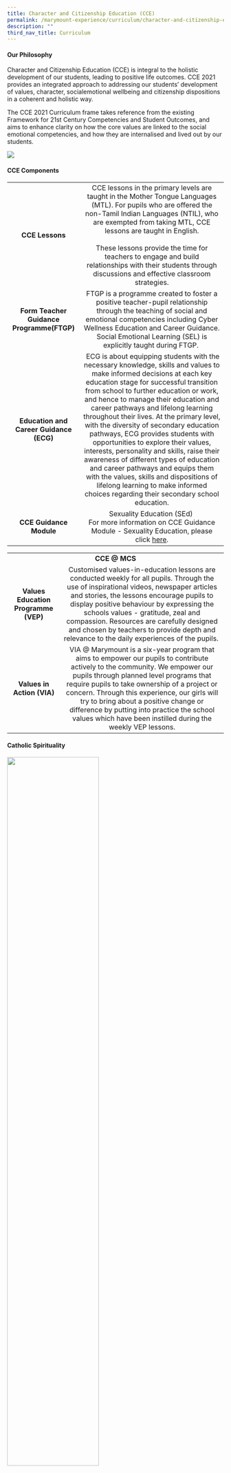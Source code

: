 ```yaml
---
title: Character and Citizenship Education (CCE)
permalink: /marymount-experience/curriculum/character-and-citizenship-education-cce/
description: ""
third_nav_title: Curriculum
---
```

<h4><strong>Our Philosophy</strong></h4>
<p>Character and Citizenship Education (CCE) is integral to the holistic development of our students, leading to positive life outcomes. CCE 2021 provides an integrated approach to addressing our students&rsquo; development of values, character, socialemotional wellbeing and citizenship dispositions in a coherent and holistic way.</p>
<p>The CCE 2021 Curriculum frame takes reference from the existing Framework for 21st Century Competencies and Student Outcomes, and aims to enhance clarity on how the core values are linked to the social emotional competencies, and how they are internalised and lived out by our students.</p>
<img src="/images/cce1.jpg">
<h4><strong>CCE Components</strong></h4>
<table>
<tbody>
<tr>
<td style="text-align: center;"><strong>CCE Lessons</strong></td>
<td style="text-align: center;">CCE lessons in the primary levels are taught in the Mother Tongue Languages (MTL). For pupils who are offered the non-Tamil Indian Languages (NTIL), who are exempted from taking MTL, CCE lessons are taught in English.<br /><br />These lessons provide the time for teachers to engage and build relationships with their students through discussions and effective classroom strategies.</td>
</tr>
<tr>
<td style="text-align: center;"><strong>Form Teacher Guidance Programme(FTGP)</strong></td>
<td style="text-align: center;">FTGP is a programme created to foster a positive teacher-pupil relationship through the teaching of social and emotional competencies including Cyber Wellness Education and Career Guidance. Social Emotional Learning (SEL) is explicitly taught during FTGP.&nbsp;</td>
</tr>
<tr>
<td style="text-align: center;"><strong>Education and Career Guidance (ECG)</strong></td>
<td style="text-align: center;">&nbsp;ECG is about equipping students with the necessary knowledge, skills and values to make informed decisions at each key education stage for successful transition from school to further education or work, and hence to manage their education and career pathways and lifelong learning throughout their lives. At the primary level, with the diversity of secondary education pathways, ECG provides students with opportunities to explore their values, interests, personality and skills, raise their awareness of different types of education and career pathways and equips them with the values, skills and dispositions of lifelong learning to make informed choices regarding their secondary school education.</td>
</tr>
<tr>
<td style="text-align: center;"><strong>CCE Guidance Module</strong></td>
<td style="text-align: center;">Sexuality Education (SEd)&nbsp;<br />For more information on CCE Guidance Module - Sexuality Education, please click&nbsp;<a href="/files/Info_on_SEd_for_schs_website_Pri_2022_23%20Nov.pdf" target="_blank" rel="noopener">here</a>.</td>
</tr>
</tbody>
</table>
<table>
<tbody>
<tr>
<td style="text-align: center;" colspan="2"><strong>CCE @ MCS</strong></td>
</tr>
<tr>
<td style="text-align: center;"><strong>Values Education Programme (VEP)</strong></td>
<td style="text-align: center;">Customised values-in-education lessons are conducted weekly for all pupils. Through the use of inspirational videos, newspaper articles and stories, the lessons encourage pupils to display positive behaviour by expressing the schools values - gratitude, zeal and compassion. Resources are carefully designed and chosen by teachers to provide depth and relevance to the daily experiences of the pupils.&nbsp;</td>
</tr>
<tr>
<td style="text-align: center;"><strong>Values in Action (VIA)</strong></td>
<td style="text-align: center;">VIA @ Marymount is a six-year program that aims to empower our pupils to contribute actively to the community. We empower our pupils through planned level programs that require pupils to take ownership of a project or concern. Through this experience, our girls will try to bring about a positive change or difference by putting into practice the school values which have been instilled during the weekly VEP lessons.</td>
</tr>
</tbody>
</table>
<h4><strong>Catholic Spirituality</strong></h4>
<img style="width: 65%;" src="/images/cce2.png" />
<p>Archbishop William Goh mentioned that, &ldquo;Catholic education seeks to give them a holistic education for life and love; not just for a career, not just for tomorrow, not even for this life on earth only but for eternal life.&rdquo; It is with this in mind that Marymount Convent School continues to strengthen its Catholic ethos through various programmes and activities to develop girls into Ladies of God and society. Though the programme and activities are compulsory for Catholic pupils, non-Catholic pupils are most welcome to participate. If they do not wish to, silence has to be maintained as a form of respect to those participating.</p>
<p><strong>Catholic Values Education (CVE)<br /></strong>The Catechism programme at Marymount is called Catholic Values Education. It is compulsory for all Catholic girls. Non-Catholic pupils are welcome to join the 45 minutes weekly sessions held on Thursday mornings. Pupils who are not in this programme will attend the Values Education Programme (VEP). Though CVE does not prepare Catholic girls for the sacraments, it emphasizes on both the Gospel values as well as the school values for pupils to live out in their daily lives.</p>
<p><strong>Eucharistic Celebration<br /></strong>The Eucharist being the highest form of worship, Mass is held weekly on Tuesdays at 7.15 a.m. for those who would like to attend. There are 4 school Masses in a year where the whole school attends together; Opening of the Year, Foundress Day, National Day and Thanksgiving Mass at the end of the year. Mass is also held on Days of Obligation for all Catholics.&nbsp;</p>
<p><strong>Daily Sacred Time<br /></strong>At 12 noon daily, a short reflection, prayer or the Angelus is said. The reflections generally follow the Catholic Liturgical Calendar and school values are emphasized during these teachable moments. All pupils are to maintain silence during this Sacred Time.&nbsp;</p>
<p><strong>Prayer and Adoration<br /></strong>Each morning begins with a prayer and singing of hymns. A prayer is also said after each recess to thank God for the food received. These prayers are said by pupils from the various levels.&nbsp;</p>
<p>CVE classes are scheduled to go into the Prayer Room for Children&rsquo;s Eucharistic Adoration (CEA) at least once a semester. CEA sessions are also held weekly during recess. Fifteen minutes into each recess, a bell is rung to gather pupils who are interested to attend the session. These sessions inculcate the importance of being silent and that of reverence in the presence of the Eucharist. Children learn that silence is part of reverence and respect and a form of individual prayer and reflection.&nbsp;</p>
<p><strong>Liturgical Seasons<br /></strong>Activities are conducted according to the liturgical seasons; Lent, Easter and Foundress Day. Being a Good Shepherd school, Marymount Convent works closely with the Good Shepherd Organisation in their various activities including their fundraising initiatives and donation of items. For example, as part of almsgiving during Lent, we raise funds for a selected Good Shepherd mission; it could be in Congo, Myanmar or any place in need of assistance. Through these activities, pupils learn to be compassionate towards others and grateful for their blessings.&nbsp;</p>
<h4><strong>National Education (NE)</strong></h4>
<p>The philosophy of MCS&rsquo; National Education (NE) is to provide depth in values education and a sense of social responsibility with citizenship taking root in the hearts of our girls. Our National Education activities further provide pupils with the learning experiences to know (facts) and appreciate Singapore. After each selected NE events, pupils are encouraged to reflect and create meanings to their experiences in relation to their roles as daughters of Singapore.</p>
<h4><strong>Key NE Activities @ MCS</strong></h4>
<table style="border-collapse: collapse; width: 100%;" border="1">
<tbody>
<tr>
<td style="width: 33.3807%; text-align: center;"><strong>Total Defence Day</strong></td>
<td style="width: 66.6193%;"><img src="/images/cce3.jpeg"></td>
</tr>
<tr>
<td style="width: 33.3807%; text-align: center;"><strong>Racial Harmony Day</strong></td>
<td style="width: 66.6193%;"><img src="/images/cce4.jpg"></td>
</tr>
<tr>
<td style="width: 33.3807%; text-align: center;"><strong>National Day Celebrations</strong></td>
<td style="width: 66.6193%;"><img src="/images/cce5.jpg"></td>
</tr>
</tbody>
</table>
<h4><strong>NE Ambassadors</strong></h4>
<p>The NE Ambassadors are appointed to champion National Education in the school. The NE Ambassadors lend their support to CCE-organised commemorative events and are the driving force in relating NE messages to the school.</p>
<table style="border-collapse: collapse; width: 100%;" border="1">
<tbody>
<tr>
<td style="width: 63%;"><img src="/images/cce6.jpg"></td>
<td style="width: 37%;"><img src="/images/cce7.jpg"></td>
</tr>
</tbody>
</table>
<h4><strong>Cyber Wellness @ MCS</strong></h4>
<p>Cyber Wellness @ MCS focusses on the well-being of our students as they navigate cyberspace, equipping them with the knowledge and skills to harness the power of ICT for positive purposes, maintain a positive presence in cyberspace, and be safe and responsible users of ICT.&nbsp;</p>
<p>Cyber Wellness Education is conducted through CCE lessons during curriculum time, school-based sharing and initiatives, and learning opportunities beyond school curriculum time.</p>
<img src="/images/cce8.png">